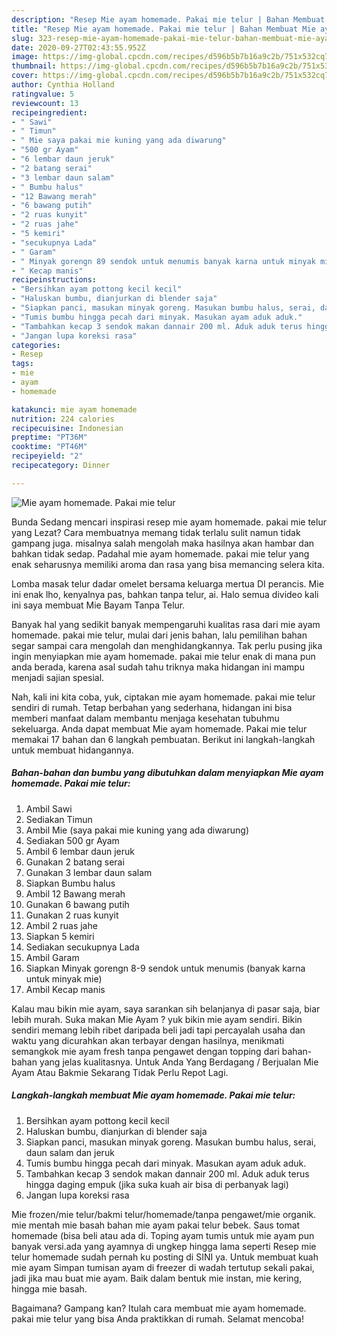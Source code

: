 ```yaml
---
description: "Resep Mie ayam homemade. Pakai mie telur | Bahan Membuat Mie ayam homemade. Pakai mie telur Yang Sedap"
title: "Resep Mie ayam homemade. Pakai mie telur | Bahan Membuat Mie ayam homemade. Pakai mie telur Yang Sedap"
slug: 323-resep-mie-ayam-homemade-pakai-mie-telur-bahan-membuat-mie-ayam-homemade-pakai-mie-telur-yang-sedap
date: 2020-09-27T02:43:55.952Z
image: https://img-global.cpcdn.com/recipes/d596b5b7b16a9c2b/751x532cq70/mie-ayam-homemade-pakai-mie-telur-foto-resep-utama.jpg
thumbnail: https://img-global.cpcdn.com/recipes/d596b5b7b16a9c2b/751x532cq70/mie-ayam-homemade-pakai-mie-telur-foto-resep-utama.jpg
cover: https://img-global.cpcdn.com/recipes/d596b5b7b16a9c2b/751x532cq70/mie-ayam-homemade-pakai-mie-telur-foto-resep-utama.jpg
author: Cynthia Holland
ratingvalue: 5
reviewcount: 13
recipeingredient:
- " Sawi"
- " Timun"
- " Mie saya pakai mie kuning yang ada diwarung"
- "500 gr Ayam"
- "6 lembar daun jeruk"
- "2 batang serai"
- "3 lembar daun salam"
- " Bumbu halus"
- "12 Bawang merah"
- "6 bawang putih"
- "2 ruas kunyit"
- "2 ruas jahe"
- "5 kemiri"
- "secukupnya Lada"
- " Garam"
- " Minyak gorengn 89 sendok untuk menumis banyak karna untuk minyak mie"
- " Kecap manis"
recipeinstructions:
- "Bersihkan ayam pottong kecil kecil"
- "Haluskan bumbu, dianjurkan di blender saja"
- "Siapkan panci, masukan minyak goreng. Masukan bumbu halus, serai, daun salam dan jeruk"
- "Tumis bumbu hingga pecah dari minyak. Masukan ayam aduk aduk."
- "Tambahkan kecap 3 sendok makan dannair 200 ml. Aduk aduk terus hingga daging empuk (jika suka kuah air bisa di perbanyak lagi)"
- "Jangan lupa koreksi rasa"
categories:
- Resep
tags:
- mie
- ayam
- homemade

katakunci: mie ayam homemade 
nutrition: 224 calories
recipecuisine: Indonesian
preptime: "PT36M"
cooktime: "PT46M"
recipeyield: "2"
recipecategory: Dinner

---
```



![Mie ayam homemade. Pakai mie telur](https://img-global.cpcdn.com/recipes/d596b5b7b16a9c2b/751x532cq70/mie-ayam-homemade-pakai-mie-telur-foto-resep-utama.jpg)

Bunda Sedang mencari inspirasi resep mie ayam homemade. pakai mie telur yang Lezat? Cara membuatnya memang tidak terlalu sulit namun tidak gampang juga. misalnya salah mengolah maka hasilnya akan hambar dan bahkan tidak sedap. Padahal mie ayam homemade. pakai mie telur yang enak seharusnya memiliki aroma dan rasa yang bisa memancing selera kita.

Lomba masak telur dadar omelet bersama keluarga mertua DI perancis. Mie ini enak lho, kenyalnya pas, bahkan tanpa telur, ai. Halo semua divideo kali ini saya membuat Mie Bayam Tanpa Telur.

Banyak hal yang sedikit banyak mempengaruhi kualitas rasa dari mie ayam homemade. pakai mie telur, mulai dari jenis bahan, lalu pemilihan bahan segar sampai cara mengolah dan menghidangkannya. Tak perlu pusing jika ingin menyiapkan mie ayam homemade. pakai mie telur enak di mana pun anda berada, karena asal sudah tahu triknya maka hidangan ini mampu menjadi sajian spesial.


Nah, kali ini kita coba, yuk, ciptakan mie ayam homemade. pakai mie telur sendiri di rumah. Tetap berbahan yang sederhana, hidangan ini bisa memberi manfaat dalam membantu menjaga kesehatan tubuhmu sekeluarga. Anda dapat membuat Mie ayam homemade. Pakai mie telur memakai 17 bahan dan 6 langkah pembuatan. Berikut ini langkah-langkah untuk membuat hidangannya.

<!--inarticleads1-->

##### Bahan-bahan dan bumbu yang dibutuhkan dalam menyiapkan Mie ayam homemade. Pakai mie telur:

1. Ambil  Sawi
1. Sediakan  Timun
1. Ambil  Mie (saya pakai mie kuning yang ada diwarung)
1. Sediakan 500 gr Ayam
1. Ambil 6 lembar daun jeruk
1. Gunakan 2 batang serai
1. Gunakan 3 lembar daun salam
1. Siapkan  Bumbu halus
1. Ambil 12 Bawang merah
1. Gunakan 6 bawang putih
1. Gunakan 2 ruas kunyit
1. Ambil 2 ruas jahe
1. Siapkan 5 kemiri
1. Sediakan secukupnya Lada
1. Ambil  Garam
1. Siapkan  Minyak gorengn 8-9 sendok untuk menumis (banyak karna untuk minyak mie)
1. Ambil  Kecap manis


Kalau mau bikin mie ayam, saya sarankan sih belanjanya di pasar saja, biar lebih murah. Suka makan Mie Ayam ? yuk bikin mie ayam sendiri. Bikin sendiri memang lebih ribet daripada beli jadi tapi percayalah usaha dan waktu yang dicurahkan akan terbayar dengan hasilnya, menikmati semangkok mie ayam fresh tanpa pengawet dengan topping dari bahan-bahan yang jelas kualitasnya. Untuk Anda Yang Berdagang / Berjualan Mie Ayam Atau Bakmie Sekarang Tidak Perlu Repot Lagi. 

<!--inarticleads2-->

##### Langkah-langkah membuat Mie ayam homemade. Pakai mie telur:

1. Bersihkan ayam pottong kecil kecil
1. Haluskan bumbu, dianjurkan di blender saja
1. Siapkan panci, masukan minyak goreng. Masukan bumbu halus, serai, daun salam dan jeruk
1. Tumis bumbu hingga pecah dari minyak. Masukan ayam aduk aduk.
1. Tambahkan kecap 3 sendok makan dannair 200 ml. Aduk aduk terus hingga daging empuk (jika suka kuah air bisa di perbanyak lagi)
1. Jangan lupa koreksi rasa


Mie frozen/mie telur/bakmi telur/homemade/tanpa pengawet/mie organik. mie mentah mie basah bahan mie ayam pakai telur bebek. Saus tomat homemade (bisa beli atau ada di. Toping ayam tumis untuk mie ayam pun banyak versi.ada yang ayamnya di ungkep hingga lama seperti Resep mie telur homemade sudah pernah ku posting di SINI ya. Untuk membuat kuah mie ayam Simpan tumisan ayam di freezer di wadah tertutup sekali pakai, jadi jika mau buat mie ayam. Baik dalam bentuk mie instan, mie kering, hingga mie basah. 

Bagaimana? Gampang kan? Itulah cara membuat mie ayam homemade. pakai mie telur yang bisa Anda praktikkan di rumah. Selamat mencoba!

